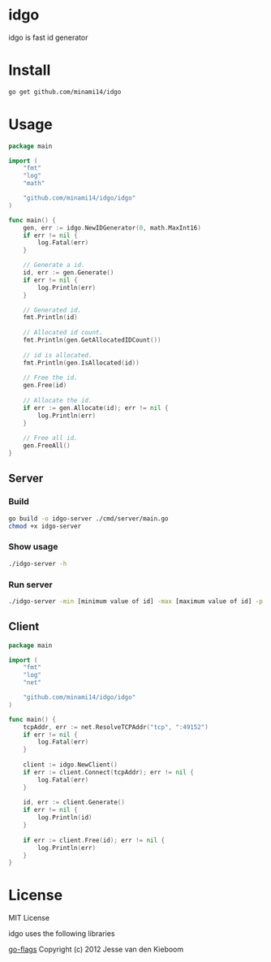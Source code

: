# idgo
idgo is fast id generator

# Install
```bash
go get github.com/minami14/idgo
```

# Usage
```go
package main

import (
	"fmt"
	"log"
	"math"

	"github.com/minami14/idgo/idgo"
)

func main() {
	gen, err := idgo.NewIDGenerator(0, math.MaxInt16)
	if err != nil {
		log.Fatal(err)
	}

	// Generate a id.
	id, err := gen.Generate()
	if err != nil {
		log.Println(err)
	}

	// Generated id.
	fmt.Println(id)
	
	// Allocated id count.
	fmt.Println(gen.GetAllocatedIDCount())
	
	// id is allocated.
	fmt.Println(gen.IsAllocated(id))
	
	// Free the id.
	gen.Free(id)
	
	// Allocate the id.
	if err := gen.Allocate(id); err != nil {
		log.Println(err)
	}
	
	// Free all id.
	gen.FreeAll()
}

```

## Server

### Build
```bash
go build -o idgo-server ./cmd/server/main.go
chmod +x idgo-server
```

### Show usage
```bash
./idgo-server -h
```

### Run server
```bash
./idgo-server -min [minimum value of id] -max [maximum value of id] -p [port number]
```

## Client
```go
package main

import (
	"fmt"
	"log"
	"net"

	"github.com/minami14/idgo/idgo"
)

func main() {
	tcpAddr, err := net.ResolveTCPAddr("tcp", ":49152")
	if err != nil {
		log.Fatal(err)
	}
	
	client := idgo.NewClient()
	if err := client.Connect(tcpAddr); err != nil {
		log.Fatal(err)
	}
	
	id, err := client.Generate()
	if err != nil {
		log.Println(id)
	}
	
	if err := client.Free(id); err != nil {
		log.Println(err)
	}
}
```

# License
MIT License

idgo uses the following libraries

[go-flags](https://github.com/jessevdk/go-flags/blob/master/LICENSE) Copyright (c) 2012 Jesse van den Kieboom
